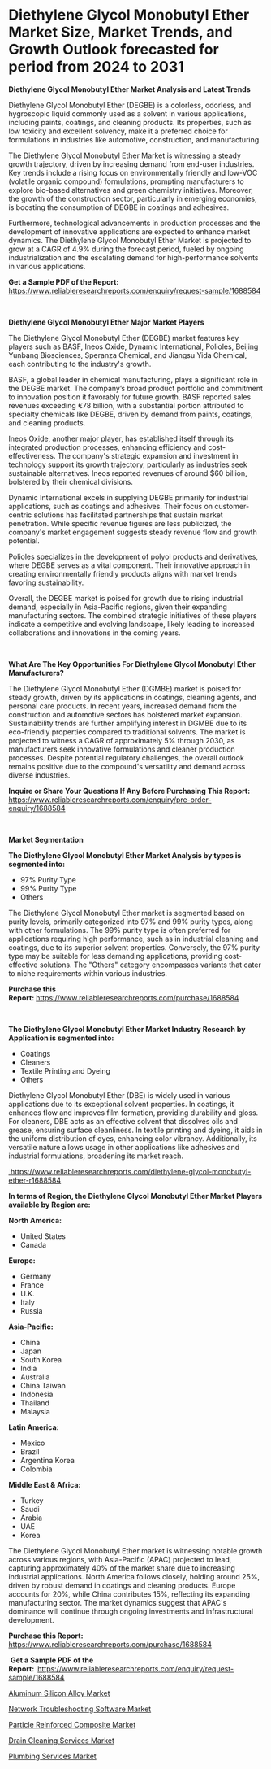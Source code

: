 <p><h1>Diethylene Glycol Monobutyl Ether Market Size, Market Trends, and Growth Outlook forecasted for period from 2024 to 2031</h1></p><p><strong>Diethylene Glycol Monobutyl Ether Market Analysis and Latest Trends</strong></p>
<p><p>Diethylene Glycol Monobutyl Ether (DEGBE) is a colorless, odorless, and hygroscopic liquid commonly used as a solvent in various applications, including paints, coatings, and cleaning products. Its properties, such as low toxicity and excellent solvency, make it a preferred choice for formulations in industries like automotive, construction, and manufacturing.</p><p>The Diethylene Glycol Monobutyl Ether Market is witnessing a steady growth trajectory, driven by increasing demand from end-user industries. Key trends include a rising focus on environmentally friendly and low-VOC (volatile organic compound) formulations, prompting manufacturers to explore bio-based alternatives and green chemistry initiatives. Moreover, the growth of the construction sector, particularly in emerging economies, is boosting the consumption of DEGBE in coatings and adhesives.</p><p>Furthermore, technological advancements in production processes and the development of innovative applications are expected to enhance market dynamics. The Diethylene Glycol Monobutyl Ether Market is projected to grow at a CAGR of 4.9% during the forecast period, fueled by ongoing industrialization and the escalating demand for high-performance solvents in various applications.</p></p>
<p><strong>Get a Sample PDF of the Report:&nbsp;</strong> <a href="https://www.reliableresearchreports.com/enquiry/request-sample/1688584?utm_campaign=36&utm_medium=2&utm_source=Github&utm_content=ia&utm_term=11112024&utm_id=diethylene-glycol-monobutyl-ether">https://www.reliableresearchreports.com/enquiry/request-sample/1688584</a></p>
<p>&nbsp;</p>
<p><strong>Diethylene Glycol Monobutyl Ether Major Market Players</strong></p>
<p><p>The Diethylene Glycol Monobutyl Ether (DEGBE) market features key players such as BASF, Ineos Oxide, Dynamic International, Polioles, Beijing Yunbang Biosciences, Speranza Chemical, and Jiangsu Yida Chemical, each contributing to the industry's growth.</p><p>BASF, a global leader in chemical manufacturing, plays a significant role in the DEGBE market. The company’s broad product portfolio and commitment to innovation position it favorably for future growth. BASF reported sales revenues exceeding €78 billion, with a substantial portion attributed to specialty chemicals like DEGBE, driven by demand from paints, coatings, and cleaning products.</p><p>Ineos Oxide, another major player, has established itself through its integrated production processes, enhancing efficiency and cost-effectiveness. The company's strategic expansion and investment in technology support its growth trajectory, particularly as industries seek sustainable alternatives. Ineos reported revenues of around $60 billion, bolstered by their chemical divisions.</p><p>Dynamic International excels in supplying DEGBE primarily for industrial applications, such as coatings and adhesives. Their focus on customer-centric solutions has facilitated partnerships that sustain market penetration. While specific revenue figures are less publicized, the company's market engagement suggests steady revenue flow and growth potential.</p><p>Polioles specializes in the development of polyol products and derivatives, where DEGBE serves as a vital component. Their innovative approach in creating environmentally friendly products aligns with market trends favoring sustainability.</p><p>Overall, the DEGBE market is poised for growth due to rising industrial demand, especially in Asia-Pacific regions, given their expanding manufacturing sectors. The combined strategic initiatives of these players indicate a competitive and evolving landscape, likely leading to increased collaborations and innovations in the coming years.</p></p>
<p>&nbsp;</p>
<p><strong>What Are The Key Opportunities For Diethylene Glycol Monobutyl Ether Manufacturers?</strong></p>
<p><p>The Diethylene Glycol Monobutyl Ether (DGMBE) market is poised for steady growth, driven by its applications in coatings, cleaning agents, and personal care products. In recent years, increased demand from the construction and automotive sectors has bolstered market expansion. Sustainability trends are further amplifying interest in DGMBE due to its eco-friendly properties compared to traditional solvents. The market is projected to witness a CAGR of approximately 5% through 2030, as manufacturers seek innovative formulations and cleaner production processes. Despite potential regulatory challenges, the overall outlook remains positive due to the compound's versatility and demand across diverse industries.</p></p>
<p><strong>Inquire or Share Your Questions If Any Before Purchasing This Report:</strong> <a href="https://www.reliableresearchreports.com/enquiry/pre-order-enquiry/1688584?utm_campaign=36&utm_medium=2&utm_source=Github&utm_content=ia&utm_term=11112024&utm_id=diethylene-glycol-monobutyl-ether">https://www.reliableresearchreports.com/enquiry/pre-order-enquiry/1688584</a></p>
<p>&nbsp;</p>
<p><strong>Market Segmentation</strong></p>
<p><strong>The Diethylene Glycol Monobutyl Ether Market Analysis by types is segmented into:</strong></p>
<p><ul><li>97% Purity Type</li><li>99% Purity Type</li><li>Others</li></ul></p>
<p><p>The Diethylene Glycol Monobutyl Ether market is segmented based on purity levels, primarily categorized into 97% and 99% purity types, along with other formulations. The 99% purity type is often preferred for applications requiring high performance, such as in industrial cleaning and coatings, due to its superior solvent properties. Conversely, the 97% purity type may be suitable for less demanding applications, providing cost-effective solutions. The "Others" category encompasses variants that cater to niche requirements within various industries.</p></p>
<p><strong>Purchase this Report:&nbsp;</strong><a href="https://www.reliableresearchreports.com/purchase/1688584?utm_campaign=36&utm_medium=2&utm_source=Github&utm_content=ia&utm_term=11112024&utm_id=diethylene-glycol-monobutyl-ether">https://www.reliableresearchreports.com/purchase/1688584</a></p>
<p>&nbsp;</p>
<p><strong>The Diethylene Glycol Monobutyl Ether Market Industry Research by Application is segmented into:</strong></p>
<p><ul><li>Coatings</li><li>Cleaners</li><li>Textile Printing and Dyeing</li><li>Others</li></ul></p>
<p><p>Diethylene Glycol Monobutyl Ether (DBE) is widely used in various applications due to its exceptional solvent properties. In coatings, it enhances flow and improves film formation, providing durability and gloss. For cleaners, DBE acts as an effective solvent that dissolves oils and grease, ensuring surface cleanliness. In textile printing and dyeing, it aids in the uniform distribution of dyes, enhancing color vibrancy. Additionally, its versatile nature allows usage in other applications like adhesives and industrial formulations, broadening its market reach.</p></p>
<p><a href="https://www.reliableresearchreports.com/diethylene-glycol-monobutyl-ether-r1688584?utm_campaign=36&utm_medium=2&utm_source=Github&utm_content=ia&utm_term=11112024&utm_id=diethylene-glycol-monobutyl-ether">&nbsp;https://www.reliableresearchreports.com/diethylene-glycol-monobutyl-ether-r1688584</a></p>
<p><strong>In terms of Region, the Diethylene Glycol Monobutyl Ether Market Players available by Region are:</strong></p>
<p>
    <p> <strong> North America: </strong>
        <ul>
            <li>United States</li>
            <li>Canada</li>
        </ul>
        </p> 
    <p> <strong> Europe: </strong>
        <ul>
            <li>Germany</li>
            <li>France</li>
            <li>U.K.</li>
            <li>Italy</li>
            <li>Russia</li>
        </ul>
        </p> 
    <p> <strong> Asia-Pacific: </strong>
        <ul>
            <li>China</li>
            <li>Japan</li>
            <li>South Korea</li>
            <li>India</li>
            <li>Australia</li>
            <li>China Taiwan</li>
            <li>Indonesia</li>
            <li>Thailand</li>
            <li>Malaysia</li>
        </ul>
        </p> 
    <p> <strong> Latin America: </strong>
        <ul>
            <li>Mexico</li>
            <li>Brazil</li>
            <li>Argentina Korea</li>
            <li>Colombia</li>
        </ul>
        </p> 
    <p> <strong> Middle East & Africa: </strong>
        <ul>
            <li>Turkey</li>
            <li>Saudi</li>
            <li>Arabia</li>
            <li>UAE</li>
            <li>Korea</li>
        </ul>
    </p>
    </p>
<p><p>The Diethylene Glycol Monobutyl Ether market is witnessing notable growth across various regions, with Asia-Pacific (APAC) projected to lead, capturing approximately 40% of the market share due to increasing industrial applications. North America follows closely, holding around 25%, driven by robust demand in coatings and cleaning products. Europe accounts for 20%, while China contributes 15%, reflecting its expanding manufacturing sector. The market dynamics suggest that APAC's dominance will continue through ongoing investments and infrastructural development.</p></p>
<p><strong>Purchase this Report: </strong><a href="https://www.reliableresearchreports.com/purchase/1688584?utm_campaign=36&utm_medium=2&utm_source=Github&utm_content=ia&utm_term=11112024&utm_id=diethylene-glycol-monobutyl-ether">https://www.reliableresearchreports.com/purchase/1688584</a></p>
<p>&nbsp;<strong>Get a Sample PDF of the Report:&nbsp;&nbsp;</strong><a href="https://www.reliableresearchreports.com/enquiry/request-sample/1688584?utm_campaign=36&utm_medium=2&utm_source=Github&utm_content=ia&utm_term=11112024&utm_id=diethylene-glycol-monobutyl-ether">https://www.reliableresearchreports.com/enquiry/request-sample/1688584</a></p>
<p><strong></strong></p>
<p><p><a href="https://github.com/GRUBBSCHARLES/Market-Research-Report-List-1/blob/main/aluminum-silicon-alloy-market.md?utm_campaign=36&utm_medium=2&utm_source=Github&utm_content=ia&utm_term=11112024&utm_id=diethylene-glycol-monobutyl-ether">Aluminum Silicon Alloy Market</a></p><p><a href="https://www.linkedin.com/pulse/exploring-network-troubleshooting-software-market-dynamics-qbzlc?utm_campaign=36&utm_medium=2&utm_source=Github&utm_content=ia&utm_term=11112024&utm_id=diethylene-glycol-monobutyl-ether">Network Troubleshooting Software Market</a></p><p><a href="https://github.com/AngelaWalsh696/Market-Research-Report-List-1/blob/main/particle-reinforced-composite-market.md?utm_campaign=36&utm_medium=2&utm_source=Github&utm_content=ia&utm_term=11112024&utm_id=diethylene-glycol-monobutyl-ether">Particle Reinforced Composite Market</a></p><p><a href="https://issuu.com/reportprime-2/docs/drain-cleaning-services-market-size_c6e098619f0799?utm_campaign=36&utm_medium=2&utm_source=Github&utm_content=ia&utm_term=11112024&utm_id=diethylene-glycol-monobutyl-ether">Drain Cleaning Services Market</a></p><p><a href="https://issuu.com/reportprime-2/docs/plumbing-services-market-size-2030._023ef2ea15f49a?utm_campaign=36&utm_medium=2&utm_source=Github&utm_content=ia&utm_term=11112024&utm_id=diethylene-glycol-monobutyl-ether">Plumbing Services Market</a></p></p>